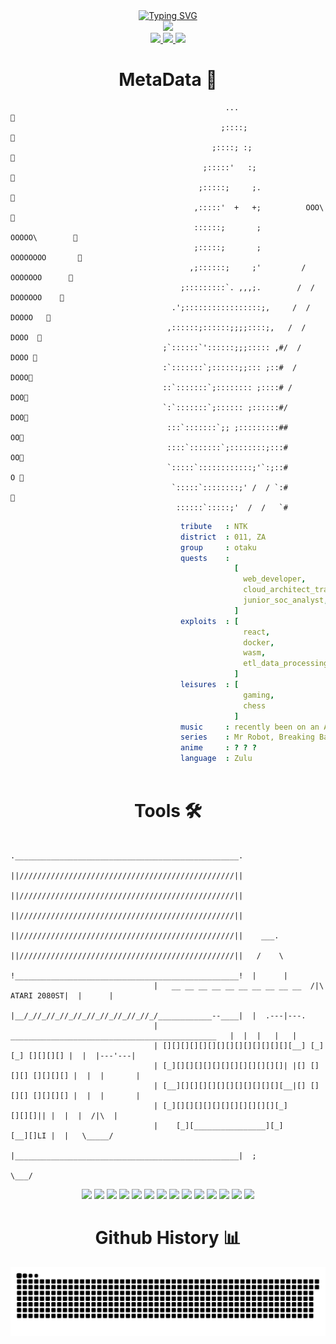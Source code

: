 <div align="center">
  <a href="https://git.io/typing-svg"><img src="https://readme-typing-svg.demolab.com?font=Anonymous+Pro&weight=500&size=30&pause=1000&color=d99c9c&center=true&width=460&lines=H3LL0+FRI3N8;W31C0M3+70+%2F%5C%2F%5CY+D0M41N+X_X;3N70Y+(%3A" alt="Typing SVG" /></a></div>
<div class="giF" align="center" >
  <img src="https://media3.giphy.com/media/v1.Y2lkPTc5MGI3NjExNjBlZnoyM3ZwOTVvZnJseXgzbmNqeHhpNm4yZjZxMGN4djc5eXllYiZlcD12MV9pbnRlcm5hbF9naWZfYnlfaWQmY3Q9Zw/l4FGo2HgcJHi4prFK/giphy.gif"/>
    <div class="Links" align="center" >
      <a href="https://medium.com/@ntokozovilakazi36">
      <img height="50" src="https://github.com/user-attachments/assets/1ab4d31a-3c72-46a4-a9d2-8c595cca7cbc"/>
    </a>
    <a href="https://www.linkedin.com/in/ntokozovilakazi-back-end-developer">
      <img height="50" src="https://github.com/user-attachments/assets/40193902-a42e-40f8-b55b-db1b72ce642c"/>
    </a>
    <a href="https://dev.to/sprusrxeroxx">
      <img height="50" src="https://github.com/user-attachments/assets/225139af-c447-4122-8efb-74f54bfdfd89"/>
    </a>
  </div>
</div>

<h1 align="center"> MetaData 👾 </h1>

```
                                                ...                            
                                               ;::::;                           
                                             ;::::; :;                          
                                           ;:::::'   :;                         
                                          ;:::::;     ;.                        
                                         ,:::::'  +   +;          OOO\          
                                         ::::::;       ;          OOOOO\        
                                         ;:::::;       ;         OOOOOOOO       
                                        ,;::::::;     ;'         / OOOOOOO      
                                      ;:::::::::`. ,,,;.        /  / DOOOOOO    
                                    .';:::::::::::::::::;,     /  /     DOOOO   
                                   ,::::::;::::::;;;;::::;,   /  /        DOOO  
                                  ;`::::::`'::::::;;;::::: ,#/  /          DOOO 
                                  :`:::::::`;::::::;;::: ;::#  /            DOOO
                                  ::`:::::::`;:::::::: ;::::# /              DOO
                                  `:`:::::::`;:::::: ;::::::#/               DOO
                                   :::`:::::::`;; ;:::::::::##                OO
                                   ::::`:::::::`;::::::::;:::#                OO
                                   `:::::`::::::::::::;'`:;::#                O 
                                    `:::::`::::::::;' /  / `:#                  
                                     ::::::`:::::;'  /  /   `#           
```

<div class="Bio">
  
```yaml
                                      tribute   : NTK
                                      district  : 011, ZA
                                      group     : otaku
                                      quests    :
                                                  [ 
                                                    web_developer,            :  pick_n_brand
                                                    cloud_architect_trainee,  :  mercer_inter_ed
                                                    junior_soc_analyst,       :  rayton_corp
                                                  ]
                                      exploits  : [
                                                    react,
                                                    docker,
                                                    wasm,
                                                    etl_data_processing
                                                  ]
                                      leisures  : [
                                                    gaming,
                                                    chess
                                                  ]
                                      music     : recently been on an Alfa Mist loop, so that should paint my for tastes.
                                      series    : Mr Robot, Breaking Bad and Adventure Time Duh \0/
                                      anime     : ? ? ?
                                      language  : Zulu
                                                                     
```
</div>

<h1 align="center"> Tools 🛠️</h1>

```            
                                .__________________________________________________.
                                ||////////////////////////////////////////////////||
                                ||////////////////////////////////////////////////||
                                ||////////////////////////////////////////////////||
                                ||////////////////////////////////////////////////||    ___.
                                ||////////////////////////////////////////////////||   /    \
                                !__________________________________________________!  |      |
                                |   __ __ __ __ __ __ __ __ __ __  /|\ ATARI 2080ST|  |      |
                                |__/_//_//_//_//_//_//_//_//_//_/____________--____|  |  .---|---.
                                | ______________________________________________   |  |  |   |   |
                                | [][][][][][][][][][][][][][][__] [_][_] [][][][] |  |  |---'---|
                                | [_][][][][][][][][][][][][]| |[] [][][] [][][][] |  |  |       |
                                | [__][][][][][][][][][][][][__|[] [][][] [][][][] |  |  |       |
                                | [_][][][][][][][][][][][][_]            [][][]|| |  |  |  /|\  |
                                |    [_][________________][_]             [__][]LI |  |   \_____/
                                |__________________________________________________|  ;
                                                                                 \___/
```

<div class="Tools" align="center">
  
  <img height="50" src="https://github.com/user-attachments/assets/7745ef9a-4f0d-48d6-bcf8-3f9994209387"/>
  <img height="50" src="https://cdn.jsdelivr.net/gh/devicons/devicon@latest/icons/nodejs/nodejs-original-wordmark.svg"/>
  <img height="50" src="https://cdn.jsdelivr.net/gh/devicons/devicon@latest/icons/mongodb/mongodb-original-wordmark.svg"/>
  <img height="50" src="https://github.com/user-attachments/assets/5a80de32-7795-4338-92fa-43cd54d0f5e4/>
  <img height="50" src="https://github.com/user-attachments/assets/6843f877-a5a1-4351-a9c2-a987f63a6bfd"/>
  <img height="50" src="https://github.com/user-attachments/assets/a9961048-fecd-4846-ad2a-d2459c2a04d0"/>
  <img height="50" src="https://github.com/user-attachments/assets/58c9d91c-8263-4992-8ed6-8bad2359bd62"/>
  <img height="50" src="https://github.com/user-attachments/assets/12726292-4c71-43f2-b75b-588196372957"/>
  <img height="50" src="https://github.com/user-attachments/assets/43ee1569-ca74-4045-bb28-30152fd01c5c"/>
  <img height="50" src="https://cdn.jsdelivr.net/gh/devicons/devicon@latest/icons/azure/azure-original.svg"/>
  <img height="50" src="https://github.com/user-attachments/assets/9013bb6f-8dcd-4458-935d-b6333aadf330"/>
  <img height="50" src="https://github.com/user-attachments/assets/8cdee4f1-2bfc-4b78-ae58-60bc747e45d3"/>
  <img height="50" src="https://github.com/user-attachments/assets/005d9f81-5952-455a-8e0f-c8fc40922e65"/>
  <img height="50" src="https://cdn.jsdelivr.net/gh/devicons/devicon@latest/icons/c/c-original.svg"/>
  <img height="50" src="https://cdn.jsdelivr.net/gh/devicons/devicon@latest/icons/bash/bash-original.svg"/>
</div>

<h1 align="center"> Github History 📊 </h1>

![Snake animation](https://raw.githubusercontent.com/sprusrxeroxx/sprusrxeroxx/output/github-contribution-grid-snake-dark.svg)
